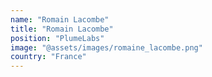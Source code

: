 ```yaml
---
name: "Romain Lacombe"
title: "Romain Lacombe"
position: "PlumeLabs"
image: "@assets/images/romaine_lacombe.png"
country: "France"
---
```


